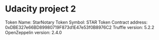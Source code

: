 Udacity project 2
=================
Token Name: StarNotary
Token Symbol: STAR
Token Contract address: 0xDBE327e66BD89980719F873d1E47e53f0B8976C2
Truffle version: 5.2.2
OpenZeppelin version: 2.4.0


